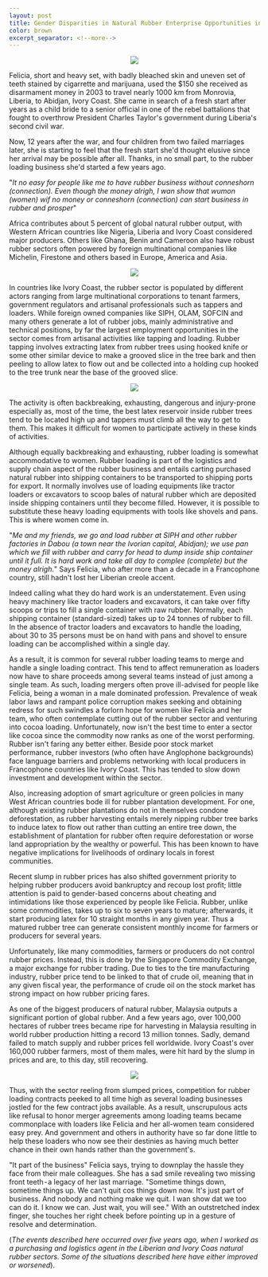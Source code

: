 ```yaml
---
layout: post
title: Gender Disparities in Natural Rubber Enterprise Opportunities in Ivory Coast
color: brown
excerpt_separator: <!--more-->
---
```


<p align="center" width = "800" height = "300" alt = "Manual rubber loading using bare hands a common practice in West Africa | image courtesy of Google"><img src = "/assets/img/pexels/loading.jpeg" /></p>

Felicia, short and heavy set, with badly bleached skin and uneven set of teeth stained by cigarrette and marijuana, used the $150 she received as disarmament money in 2003 to travel nearly 1000 km from Monrovia, Liberia, to Abidjan, Ivory Coast. <!--more--> She came in search of a fresh start after years as a child bride to a senior official in one of the rebel battalions that fought to overthrow President Charles Taylor's government during Liberia's second civil war.

Now, 12 years after the war, and four children from two failed marriages later, she is starting to feel that the fresh start she'd thought elusive since her arrival may be possible after all. Thanks, in no small part, to the rubber loading business she'd started a few years ago.

"*It no easy for people like me to have rubber business without conneshorn (connection). Even though the money alrigh, I wan show that wumon (women) wif no money or conneshorn (connection) can start business in rubber and prosper*"

Africa contributes about 5 percent of global natural rubber output, with Western African countries like Nigeria, Liberia and Ivory Coast considered major producers. Others like Ghana, Benin and Cameroon also have robust rubber sectors often powered by foreign multinational companies like Michelin, Firestone and others based in Europe, America and Asia.

<p align="center" width = "400" height = "200" alt = "Major rubber producing countries in 2014 | WorldAtlas.com"><img src = "/assets/img/pexels/rubber_producers.png" /></p>

In countries like Ivory Coast, the rubber sector is populated by different actors ranging from large multinational corporations to tenant farmers, government regulators and artisanal professionals such as tappers and loaders. While foreign owned companies like SIPH, OLAM, SOFCIN and many others generate a lot of rubber jobs, mainly administrative and technical positions, by far the largest employment opportunities in the sector comes from artisanal activities like tapping and loading. Rubber tapping involves extracting latex from rubber trees using hooked knife or some other similar device to make a grooved slice in the tree bark and then peeling to allow latex to flow out and be collected into a holding cup hooked to the tree trunk near the base of the grooved slice.

<p align="center" width = "800" height = "300" alt = "Extracting rubber latex | courtesy of google"><img src = "/assets/img/pexels/tapper.jpeg" /></p>


The activity is often backbreaking, exhausting, dangerous and injury-prone especially as, most of the time, the best latex reservoir inside rubber trees tend to be located high up and tappers must climb all the way to get to them. This makes it difficult for women to participate actively in these kinds of activities.

Although equally backbreaking and exhausting, rubber loading is somewhat accommodative to women. Rubber loading is part of the logistics and supply chain aspect of the rubber business and entails carting purchased natural rubber into shipping containers to be transported to shipping ports for export. It normally involves use of loading equipments like tractor loaders or excavators to scoop bales of natural rubber which are deposited inside shipping containers until they become filled. However, it is possible to substitute these heavy loading equipments with tools like shovels and pans. This is where women come in.

"*Me and my friends, we go and load rubber at SIPH and other rubber factories in Dabou (a town near the Ivorian capital, Abidjan); we use pan which we fill with rubber and carry for head to dump inside ship container until it full. It is hard work and take all day to complee (complete) but the money alrigh.*" Says Felicia, who after more than a decade in a Francophone country, still hadn't lost her Liberian creole accent.

Indeed calling what they do hard work is an understatement. Even using heavy machinery like tractor loaders and excavators, it can take over fifty scoops or trips to fill a single container with raw rubber. Normally, each shipping container (standard-sized) takes up to 24 tonnes of rubber to fill. In the absence of tractor loaders and excavators to handle the loading, about 30 to 35 persons must be on hand with pans and shovel to ensure loading can be accomplished within a single day.

As a result, it is common for several rubber loading teams to merge and handle a single loading contract. This tend to affect remuneration as loaders now have to share proceeds among several teams instead of just among a single team. As such, loading mergers often prove ill-advised for people like Felicia, being a woman in a male dominated profession. Prevalence of weak labor laws and rampant police corruption makes seeking and obtaining redress for such swindles a forlorn hope for women like Felicia and her team, who often contemplate cutting out of the rubber sector and venturing into cocoa loading. Unfortunately, now isn't the best time to enter a sector like cocoa since the commodity now ranks as one of the worst performing. Rubber isn't faring any better either. Beside poor stock market performance, rubber investors (who often have Anglophone backgrounds) face language barriers and problems networking with local producers in Francophone countries like Ivory Coast. This has tended to slow down investment and development within the sector.

Also, increasing adoption of smart agriculture or green policies in many West African countries bode ill for rubber plantation development. For one, although existing rubber plantations do not in themselves condone deforestation, as rubber harvesting entails merely nipping rubber tree barks to induce latex to flow out rather than cutting an entire tree down, the establishment of plantation for rubber often require deforestation or worse land appropriation by the wealthy or powerful. This has been known to have negative implications for livelihoods of ordinary locals in forest communities.

Recent slump in rubber prices has also shifted government priority to helping rubber producers avoid bankruptcy and recoup lost profit; little attention is paid to gender-based concerns about cheating and intimidations like those experienced by people like Felicia. Rubber, unlike some commodities, takes up to six to seven years to mature; afterwards, it start producing latex for 10 straight months in any given year. Thus a matured rubber tree can generate consistent monthly income for farmers or producers for several years.

Unfortunately, like many commodities, farmers or producers do not control rubber prices. Instead, this is done by the Singapore Commodity Exchange, a major exchange for rubber trading. Due to ties to the tire manufacturing industry, rubber price tend to be linked to that of crude oil, meaning that in any given fiscal year, the performance of crude oil on the stock market has strong impact on how rubber pricing fares.

As one of the biggest producers of natural rubber, Malaysia outputs a significant portion of global rubber. And a few years ago, over 100,000 hectares of rubber trees became ripe for harvesting in Malaysia resulting in world rubber production hitting a record 13 million tonnes. Sadly, demand failed to match supply and rubber prices fell worldwide. Ivory Coast's over 160,000 rubber farmers, most of them males, were hit hard by the slump in prices and are, to this day, still recovering.

<p align="center" width = "800" height = "300" alt = "Uncertain stockmarket trends affects ruber trade in africa | Google"><img src = "/assets/img/pexels/stockmarket.png" /></p>

Thus, with the sector reeling from slumped prices, competition for rubber loading contracts peeked to all time high as several loading businesses jostled for the few contract jobs available. As a result, unscrupulous acts like refusal to honor merger agreements among loading teams became commonplace with loaders like Felicia and her all-women team considered easy prey. And government and others in authority have so far done little to help these loaders who now see their destinies as having much better chance in their own hands rather than the government's.

"It part of the business" Felicia says, trying to downplay the hassle they face from their male colleagues. She has a sad smile revealing two missing front teeth - a legacy of her last marriage. "Sometime things down, sometime things up. We can't quit cos things down now. It's just part of business. And nobody and nothing make we quit. I wan show dat we too can do it. I know we can. Just wait, you will see." With an outstretched index finger, she touches her right cheek before pointing up in a gesture of resolve and determination.


(*The events described here occurred over five years ago, when I worked as a purchasing and logistics agent in the Liberian and Ivory Coas natural rubber sectors. Some of the situations described here have either improved or worsened*).
